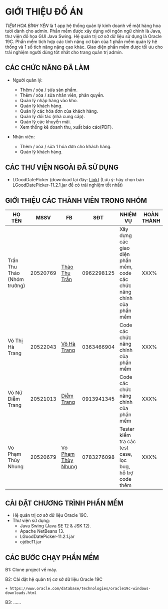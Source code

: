 # GIỚI THIỆU ĐỒ ÁN

*TIỆM HOA BÌNH YÊN* là 1 app hệ thống quản lý kinh doanh về mặt hàng hoa tươi dành cho admin. Phần mềm được xây dựng với ngôn ngữ chính là Java, thư viện đồ họa GUI Java Swing. Hệ quản trị cơ sở dữ liệu sử dụng là Oracle 19C. Phần mềm tích hợp các tính năng cơ bản của 1 phần mềm quản lý hệ thống và 1 số tích năng nâng cao khác. Giao diện phần mềm được tối ưu cho trải nghiệm người dùng tốt nhất cho trang quản trị admin.

## CÁC CHỨC NĂNG ĐÃ LÀM

- Người quản lý:

    * Thêm / xóa / sửa sản phẩm.
    * Thêm / xóa / sửa nhân viên, phân quyền.
    * Quản lý nhập hàng vào kho.
    * Quản lý khách hàng.
    * Quản lý các hóa đơn của khách hàng.
    * Quản lý đối tác (nhà cung cấp).
    * Quản lý các khuyến mãi.
    * Xem thống kê doanh thu, xuất báo cáo(PDF).

- Nhân viên:

    * Thêm / xóa / sửa 1 hóa đơn cho khách hàng.
    * Quản lý khách hàng.

## CÁC THƯ VIỆN NGOÀI ĐÃ SỬ DỤNG
- LGoodDatePicker (download tại đây: [Link](https://github.com/LGoodDatePicker/LGoodDatePicker/releases))
(Lưu ý: hãy chọn bản LGoodDatePicker-11.2.1.jar để có trải nghiệm tốt nhất)

## GIỚI THIỆU CÁC THÀNH VIÊN TRONG NHÓM
| HỌ TÊN | MSSV | FB | SĐT | NHIỆM VỤ | HOÀN THÀNH |
| ------ | ---- | -- | --- | -------- | ---------- |
| Trần Thu Thảo (Nhóm trưởng) | 20520769 | [Thảo Thu Trần](https://www.facebook.com/thaoktk0508) | 0962298125 | Xây dựng các giao diện phần mềm, code các chức năng chính của phần mềm | XXX% |
| Võ Thị Hà Trang | 20522043 | [Võ Hà Trang](https://www.facebook.com/h4ch4n) | 0363466904 | Code các chức năng chính của phần mềm | XXX% |
| Võ Nữ Diễm Trang | 20521013 | [Diễm Trang](https://www.facebook.com/vo.nu.diem.trang.ltd) | 0913941345 | Code các chức năng chính của phần mềm | XXX% |
| Võ Phạm Thùy Nhung | 20520679 | [Võ Phạm Thùy Nhung](https://www.facebook.com/linh.phong.1829405) | 0783276098 | Tester kiểm tra các test case, lọc bug, hỗ trợ code thêm | XXX% |

## CÀI ĐẶT CHƯƠNG TRÌNH PHẦN MỀM

- Hệ quản trị cơ sở dữ liệu Oracle 19C.
- Thư viện sử dụng:
    * Java Swing (Java SE 12 & JSK 12).
    * Apache NetBeans 13.
    * LGoodDatePicker-11.2.1.jar
    * ojdbc11.jar

## CÁC BƯỚC CHẠY PHẦN MỀM

B1: Clone project về máy.

B2: Cài đặt hệ quản trị cơ sở dữ liệu Oracle 19C

    + https://www.oracle.com/database/technologies/oracle19c-windows-downloads.html
    
B3: ......
